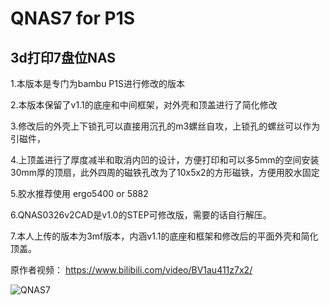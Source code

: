 # QNAS7 for P1S

3d打印7盘位NAS
---
1.本版本是专门为bambu P1S进行修改的版本

2.本版本保留了v1.1的底座和中间框架，对外壳和顶盖进行了简化修改

3.修改后的外壳上下锁孔可以直接用沉孔的m3螺丝自攻，上锁孔的螺丝可以作为引磁件，

4.上顶盖进行了厚度减半和取消内凹的设计，方便打印和可以多5mm的空间安装30mm厚的顶扇，此外四周的磁铁孔改为了10x5x2的方形磁铁，方便用胶水固定

5.胶水推荐使用 ergo5400 or 5882

6.QNAS0326v2CAD是v1.0的STEP可修改版，需要的话自行解压。

7.本人上传的版本为3mf版本，内涵v1.1的底座和框架和修改后的平面外壳和简化顶盖。


原作者视频：
https://www.bilibili.com/video/BV1au411z7x2/

![QNAS7](https://makerworld.bblmw.cn/makerworld/model/CN715033e558e5b3/design/2024-07-28_b6f900b0b96f5.jpeg?x-oss-process=image/resize,w_1000/format,webp)
